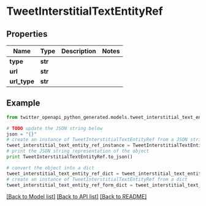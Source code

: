 # TweetInterstitialTextEntityRef


## Properties

Name | Type | Description | Notes
------------ | ------------- | ------------- | -------------
**type** | **str** |  | 
**url** | **str** |  | 
**url_type** | **str** |  | 

## Example

```python
from twitter_openapi_python_generated.models.tweet_interstitial_text_entity_ref import TweetInterstitialTextEntityRef

# TODO update the JSON string below
json = "{}"
# create an instance of TweetInterstitialTextEntityRef from a JSON string
tweet_interstitial_text_entity_ref_instance = TweetInterstitialTextEntityRef.from_json(json)
# print the JSON string representation of the object
print TweetInterstitialTextEntityRef.to_json()

# convert the object into a dict
tweet_interstitial_text_entity_ref_dict = tweet_interstitial_text_entity_ref_instance.to_dict()
# create an instance of TweetInterstitialTextEntityRef from a dict
tweet_interstitial_text_entity_ref_form_dict = tweet_interstitial_text_entity_ref.from_dict(tweet_interstitial_text_entity_ref_dict)
```
[[Back to Model list]](../README.md#documentation-for-models) [[Back to API list]](../README.md#documentation-for-api-endpoints) [[Back to README]](../README.md)


